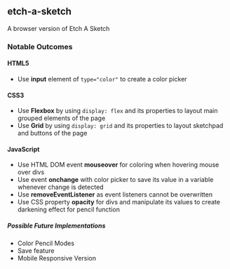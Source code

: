 ## etch-a-sketch
A browser version of Etch A Sketch
### Notable Outcomes
#### HTML5
* Use **input** element of `type="color"` to create a color picker
#### CSS3
* Use **Flexbox** by using `display: flex` and its properties to layout main grouped elements of the page
* Use **Grid** by using `display: grid` and its properties to layout sketchpad and buttons of the page
#### JavaScript
* Use HTML DOM event **mouseover** for coloring when hovering mouse over divs
* Use event **onchange** with color picker to save its value in a variable whenever change is detected
* Use **removeEventListener** as event listeners cannot be overwritten
* Use CSS property **opacity** for divs and manipulate its values to create darkening effect for pencil function

##### Possible Future Implementations
* Color Pencil Modes
* Save feature
* Mobile Responsive Version